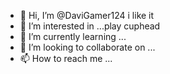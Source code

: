 - 👋 Hi, I’m @DaviGamer124 i like it
- 👀 I’m interested in ...play cuphead
- 🌱 I’m currently learning ...
- 💞️ I’m looking to collaborate on ...
- 📫 How to reach me ...

<!---
DaviGamer124/DaviGamer124 is a ✨ special ✨ repository because its `README.md` (this file) appears on your GitHub profile.
You can click the Preview link to take a look at your changes.
--->
